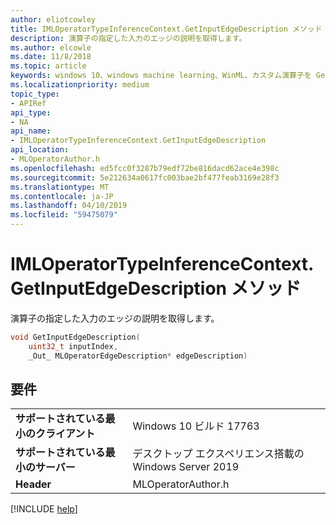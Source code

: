 ```yaml
---
author: eliotcowley
title: IMLOperatorTypeInferenceContext.GetInputEdgeDescription メソッド
description: 演算子の指定した入力のエッジの説明を取得します。
ms.author: elcowle
ms.date: 11/8/2018
ms.topic: article
keywords: windows 10、windows machine learning、WinML、カスタム演算子を GetInputEdgeDescription
ms.localizationpriority: medium
topic_type:
- APIRef
api_type:
- NA
api_name:
- IMLOperatorTypeInferenceContext.GetInputEdgeDescription
api_location:
- MLOperatorAuthor.h
ms.openlocfilehash: ed5fcc0f3287b79edf72be816dacd62ace4e398c
ms.sourcegitcommit: 5e212634a0617fc003bae2bf477feab3169e28f3
ms.translationtype: MT
ms.contentlocale: ja-JP
ms.lasthandoff: 04/10/2019
ms.locfileid: "59475079"
---
```

# <a name="imloperatortypeinferencecontextgetinputedgedescription-method"></a>IMLOperatorTypeInferenceContext.GetInputEdgeDescription メソッド

演算子の指定した入力のエッジの説明を取得します。

```cpp
void GetInputEdgeDescription(
    uint32_t inputIndex,
    _Out_ MLOperatorEdgeDescription* edgeDescription)
```

## <a name="requirements"></a>要件

| | |
|-|-|
| **サポートされている最小のクライアント** | Windows 10 ビルド 17763 |
| **サポートされている最小のサーバー** | デスクトップ エクスペリエンス搭載の Windows Server 2019 |
| **Header** | MLOperatorAuthor.h |

[!INCLUDE [help](../includes/get-help.md)]
